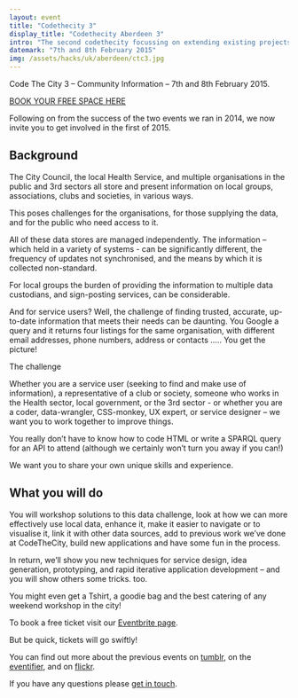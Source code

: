 ```yaml
---
layout: event
title: "Codethecity 3"
display_title: "Codethecity Aberdeen 3"
intro: "The second codethecity focussing on extending existing projects, and on new projects around issues like health, fitness, sports and wellbeing."
datemark: "7th and 8th February 2015"
img: /assets/hacks/uk/aberdeen/ctc3.jpg
---
```


Code The City 3 – Community Information – 7th and 8th February 2015.
 
<a href="https://www.eventbrite.co.uk/e/codethecity-aberdeen-feb-2015-tickets-15416650617">BOOK YOUR FREE SPACE HERE</a>

Following on from the success of the two events we ran in 2014, we now invite you to get involved in the first of 2015.
 
## Background

The City Council, the local Health Service, and multiple organisations in the public and 3rd sectors all store and present information on local groups, associations, clubs and societies,  in various ways.
 
This poses challenges for the organisations, for those supplying the data, and for the public who need access to it.
 
All of these data stores are managed independently. The information – which held in a variety of systems - can be significantly different, the frequency of updates not synchronised, and the means by which it is collected non-standard.
 
For local groups the burden of providing the information to multiple data custodians, and sign-posting services, can be considerable.
 
And for service users? Well, the challenge of finding trusted, accurate, up-to-date information that meets their needs can be daunting. You Google a query and it returns four listings for the same organisation,  with different email addresses, phone numbers, address or contacts ….. You get the picture!
 
The challenge

Whether you are a service user (seeking to find and make use of information), a representative of a club or society,  someone who works in the Health sector, local government, or the 3rd sector -  or whether you are a coder, data-wrangler, CSS-monkey, UX expert, or service designer – we want you to work together to improve things.
 
You really don’t have to know how to code HTML or write a SPARQL query for an API to attend (although we certainly won’t turn you away if you can!)
 
We want you to share your own unique skills and experience.
 
## What you will do

You will workshop solutions to this data challenge,  look at how we can more effectively use local data, enhance it, make it easier to navigate or to visualise it, link it with other data sources, add to previous work we’ve done at CodeTheCity, build new applications and have some fun in the process.
 
In return, we’ll show you new techniques for service design, idea generation, prototyping, and rapid iterative application development – and you will show others some tricks. too.
 
You might even get a Tshirt, a goodie bag and the best catering of any weekend workshop in the city!
 
To book a free ticket visit our <a href="https://www.eventbrite.co.uk/e/codethecity-aberdeen-feb-2015-tickets-15416650617">Eventbrite page</a>.
 
But be quick, tickets will go swiftly!
 
You can find out more about the previous events on [tumblr](http://codethecity.tumblr.com/), on the [eventifier](http://eventifier.com/event/ctc2/), and on [flickr](https://secure.flickr.com/search/?tags=ctc2).
 
If you have any questions please [get in touch](mailto:steve@refreshaberdeen.com). 